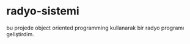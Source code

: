 # radyo-sistemi
bu projede  object oriented programming kullanarak  bir  radyo programı geliştirdim.
